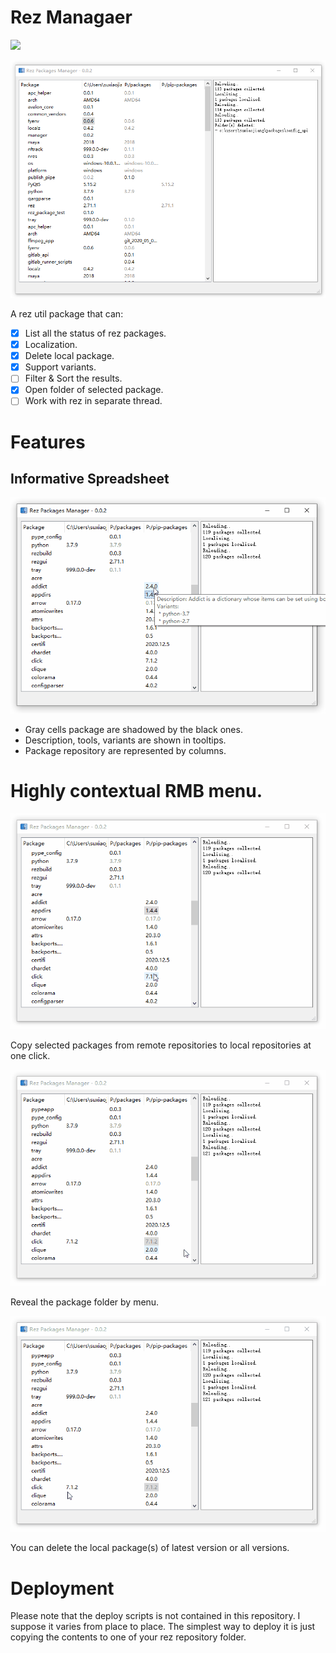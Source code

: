 # Rez Managaer
![](https://img.shields.io/badge/python-3.7%2B-blue)

![GUI](https://raw.githubusercontent.com/cuckon/rez-manager/master/images/GUI.png)

A rez util package that can:
- [x] List all the status of rez packages.
- [x] Localization.
- [x] Delete local package.
- [x] Support variants.
- [ ] Filter & Sort the results.
- [x] Open folder of selected package.
- [ ] Work with rez in separate thread.

# Features

## Informative Spreadsheet

![](https://raw.githubusercontent.com/cuckon/rez-manager/master/images/spreadsheet.gif)

 - Gray cells package are shadowed by the black ones.
 - Description, tools, variants are shown in tooltips.
 - Package repository are represented by columns.

# Highly contextual RMB menu.

![](https://raw.githubusercontent.com/cuckon/rez-manager/master/images/localization.gif)

Copy selected packages from remote repositories to local repositories at one click.

![](https://raw.githubusercontent.com/cuckon/rez-manager/master/images/open.gif)

Reveal the package folder by menu.

![](https://raw.githubusercontent.com/cuckon/rez-manager/master/images/delete-package.gif)

You can delete the local package(s) of latest version or all versions.


# Deployment
Please note that the deploy scripts is not contained in this repository. I
suppose it varies from place to place. The simplest way to deploy it is just
copying the contents to one of your rez repository folder.